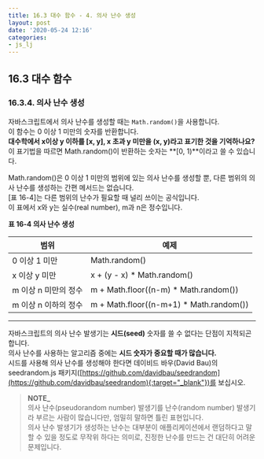 ```yaml
---
title: 16.3 대수 함수 - 4. 의사 난수 생성
layout: post
date: '2020-05-24 12:16'
categories:
- js_lj
---
```


## 16.3 대수 함수

### 16.3.4. 의사 난수 생성

자바스크립트에서 의사 난수를 생성할 때는 `Math.random()`을 사용합니다.  
이 함수는 0 이상 1 미만의 숫자를 반환합니다.  
**대수학에서 x이상 y 이하를 [x, y], x 초과 y 미만을 (x, y)라고 표기한 것을 기억하나요?**  
이 표기법을 따르면 Math.random()이 반환하는 숫자는 **[0, 1)**이라고 쓸 수 있습니다. 

Math.random()은 0 이상 1 미만의 범위에 있는 의사 난수를 생성할 뿐, 다른 범위의 의사 난수를 
생성하는 간편 메서드는 없습니다.  
[표 16-4]는 다른 범위의 난수가 필요할 때 널리 쓰이는 공식입니다.  
이 표에서 x와 y는 실수(real number), m과 n은 정수입니다.

**표 16-4 의사 난수 생성**

|범위|예제|
|----|----|
|0 이상 1 미만|Math.random()|
|x 이상 y 미만|x + (y - x) * Math.random()|
|m 이상 n 미만의 정수| m + Math.floor((n-m) * Math.random())|
|m 이상 n 이하의 정수| m + Math.floor((n-m+1) * Math.random())|  

--- 
  
자바스크립트의 의사 난수 발생기는 **시드(seed)** 숫자를 쓸 수 없다는 단점이 지적되곤 합니다.  
의사 난수를 사용하는 알고리즘 중에는 **시드 숫자가 중요할 때가 많습니다.**  
시드를 사용해 의사 난수를 생성해야 한다면 데이비드 바우(David Bau)의 seedrandom.js 
패키지([https://github.com/davidbau/seedrandom](https://github.com/davidbau/seedrandom){:target="_blank"})를 보십시오.

>**NOTE_**  
>의사 난수(pseudorandom number) 발생기를 난수(random number) 발생기라 부르는 사람이 많습니다만, 
>엄밀히 말하면 틀린 표현입니다.  
>의사 난수 발생기가 생성하는 난수는 대부분이 애플리케이션에서 랜덤하다고 말할 수 있을 정도로
>무작위 하다는 의미로, 진정한 난수를 만드는 건 대단히 어려운 문제입니다.